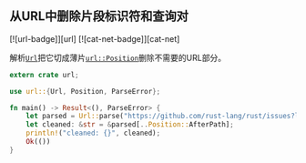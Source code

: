 ## 从URL中删除片段标识符和查询对

[![url-badge]][url] [![cat-net-badge]][cat-net]

解析[`Url`]把它切成薄片[`url::Position`]删除不需要的URL部分。

```rust
extern crate url;

use url::{Url, Position, ParseError};

fn main() -> Result<(), ParseError> {
    let parsed = Url::parse("https://github.com/rust-lang/rust/issues?labels=E-easy&state=open")?;
    let cleaned: &str = &parsed[..Position::AfterPath];
    println!("cleaned: {}", cleaned);
    Ok(())
}
```

[`url::position`]: https://docs.rs/url/*/url/enum.Position.html

[`url`]: https://docs.rs/url/*/url/struct.Url.html
